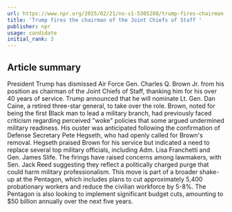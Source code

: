 ```yaml
---
url: https://www.npr.org/2025/02/21/nx-s1-5305288/trump-fires-chairman-joint-chiefs-of-staff-charles-brown-pentagon
title: 'Trump fires the chairman of the Joint Chiefs of Staff '
publisher: npr
usage: candidate
initial_rank: 3
---
```

## Article summary
President Trump has dismissed Air Force Gen. Charles Q. Brown Jr. from his position as chairman of the Joint Chiefs of Staff, thanking him for his over 40 years of service. Trump announced that he will nominate Lt. Gen. Dan Caine, a retired three-star general, to take over the role. Brown, noted for being the first Black man to lead a military branch, had previously faced criticism regarding perceived "woke" policies that some argued undermined military readiness. His ouster was anticipated following the confirmation of Defense Secretary Pete Hegseth, who had openly called for Brown's removal. Hegseth praised Brown for his service but indicated a need to replace several top military officials, including Adm. Lisa Franchetti and Gen. James Slife. The firings have raised concerns among lawmakers, with Sen. Jack Reed suggesting they reflect a politically charged purge that could harm military professionalism. This move is part of a broader shake-up at the Pentagon, which includes plans to cut approximately 5,400 probationary workers and reduce the civilian workforce by 5-8%. The Pentagon is also looking to implement significant budget cuts, amounting to $50 billion annually over the next five years.
